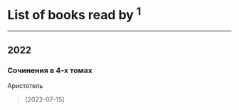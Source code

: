 # List of books read by [](https://plus.google.com/u/0/113470696951401306980/)<sup>1</sup>
---

## 2022

### Сочинения в 4-х томах
Аристотель
> [2022-07-15] 



